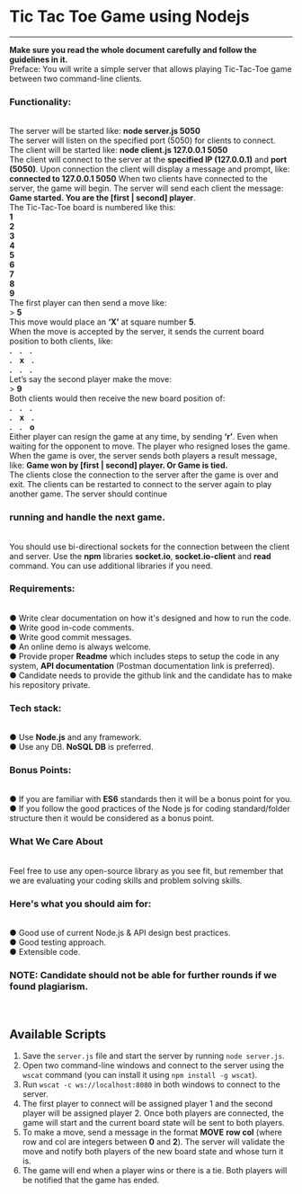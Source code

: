 # Tic Tac Toe Game using Nodejs
---
<strong>Make sure you read the whole document carefully and follow the guidelines in it.</strong> </br>
Preface: You will write a simple server that allows playing Tic-Tac-Toe game between two command-line
clients. </br>
<h3>Functionality:</h3> </br>
The server will be started like: <strong>node server.js 5050</strong> </br>
The server will listen on the specified port (5050) for clients to connect. </br>
The client will be started like: <strong>node client.js 127.0.0.1 5050</strong> </br>
The client will connect to the server at the <strong>specified IP (127.0.0.1)</strong> and <strong>port (5050)</strong>. Upon
connection the client will display a message and prompt, like: <strong>connected to 127.0.0.1 5050</strong>
When two clients have connected to the server, the game will begin. The server will send each
client the message: <strong>Game started. You are the [first | second] player</strong>. </br>
The Tic-Tac-Toe board is numbered like this: </br>
<strong>1</strong></br><strong>2</strong></br><strong>3</strong></br><strong>4</strong></br><strong>5</strong></br><strong>6</strong></br><strong>7</strong></br><strong>8</strong></br><strong>9</strong></br>
The first player can then send a move like: </br>
> <strong>5</strong> </br>
This move would place an <strong>‘X’</strong> at square number <strong>5</strong>. </br>
When the move is accepted by the server, it sends the current board position to both clients, like: </br>
<strong>.&nbsp;&nbsp;&nbsp;&nbsp;.&nbsp;&nbsp;&nbsp;&nbsp;.</strong> </br>
<strong>.&nbsp;&nbsp;&nbsp;&nbsp;x&nbsp;&nbsp;&nbsp;&nbsp;.</strong> </br>
<strong>.&nbsp;&nbsp;&nbsp;&nbsp;.&nbsp;&nbsp;&nbsp;&nbsp;.</strong> </br>
Let’s say the second player make the move: </br>
> <strong>9</strong> </br>
Both clients would then receive the new board position of: </br>
<strong>.&nbsp;&nbsp;&nbsp;&nbsp;.&nbsp;&nbsp;&nbsp;&nbsp;.</strong> </br>
<strong>.&nbsp;&nbsp;&nbsp;&nbsp;x&nbsp;&nbsp;&nbsp;&nbsp;.</strong> </br>
<strong>.&nbsp;&nbsp;&nbsp;&nbsp;.&nbsp;&nbsp;&nbsp;&nbsp;o</strong> </br>
Either player can resign the game at any time, by sending <strong>‘r’</strong>. Even when waiting for the opponent
to move. The player who resigned loses the game. When the game is over, the server sends both
players a result message, like: <strong>Game won by [first | second] player. Or Game is tied.</strong> </br>
The clients close the connection to the server after the game is over and exit. The clients can be
restarted to connect to the server again to play another game. The server should continue
<h3>running and handle the next game.</h3> </br>
You should use bi-directional sockets for the connection between the client and server. Use the
<strong>npm</strong> libraries <strong>socket.io</strong>, <strong>socket.io-client</strong> and <strong>read</strong> command. You can use additional libraries if you
need. </br>
<h3>Requirements:</h3> </br>
● Write clear documentation on how it's designed and how to run the code. </br>
● Write good in-code comments. </br>
● Write good commit messages. </br>
● An online demo is always welcome. </br>
● Provide proper <strong>Readme</strong> which includes steps to setup the code in any system, <strong>API documentation</strong>
(Postman documentation link is preferred). </br>
● Candidate needs to provide the github link and the candidate has to make his repository private. </br>
<h3>Tech stack:</h3> </br>
● Use <strong>Node.js</strong> and any framework. </br>
● Use any DB. <strong>NoSQL DB</strong> is preferred. </br>
<h3>Bonus Points:</h3> </br>
● If you are familiar with <strong>ES6</strong> standards then it will be a bonus point for you. </br>
● If you follow the good practices of the Node js for coding standard/folder structure then it would
be considered as a bonus point. </br>
<h3>What We Care About</h3> </br>
Feel free to use any open-source library as you see fit, but remember that we are evaluating your coding
skills and problem solving skills. </br>
<h3>Here's what you should aim for:</h3> </br>
● Good use of current Node.js & API design best practices. </br>
● Good testing approach. </br>
● Extensible code. </br>
<h3>NOTE: Candidate should not be able for further rounds if we found plagiarism.</h3> </br>

## Available Scripts

1. Save the `server.js` file and start the server by running `node server.js`. </br>
2. Open two command-line windows and connect to the server using the `wscat` command (you can install it using `npm install -g wscat`). </br>
3. Run `wscat -c ws://localhost:8080` in both windows to connect to the server. </br>
4. The first player to connect will be assigned player 1 and the second player will be assigned player 2. Once both players are connected, the game will start and the current board state will be sent to both players. </br>
5. To make a move, send a message in the format <strong>MOVE</strong> <strong>row col</strong> (where row and col are integers between <strong>0</strong> and <strong>2</strong>). The server will validate the move and notify both players of the new board state and whose turn it is. </br>
6. The game will end when a player wins or there is a tie. Both players will be notified that the game has ended.
